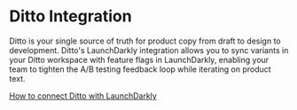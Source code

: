 # Ditto Integration

Ditto is your single source of truth for product copy from draft to design to development. Ditto's LaunchDarkly integration allows you to sync variants in your Ditto workspace with feature flags in LaunchDarkly, enabling your team to tighten the A/B testing feedback loop while iterating on product text.

[How to connect Ditto with LaunchDarkly](https://www.dittowords.com/docs/launchdarkly-integration)
